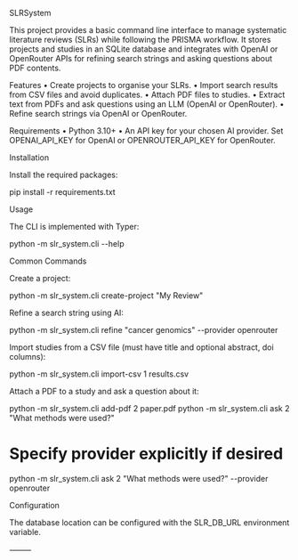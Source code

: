 SLRSystem

This project provides a basic command line interface to manage systematic literature reviews (SLRs) while following the PRISMA workflow. It stores projects and studies in an SQLite database and integrates with OpenAI or OpenRouter APIs for refining search strings and asking questions about PDF contents.

Features
	•	Create projects to organise your SLRs.
	•	Import search results from CSV files and avoid duplicates.
	•	Attach PDF files to studies.
	•	Extract text from PDFs and ask questions using an LLM (OpenAI or OpenRouter).
	•	Refine search strings via OpenAI or OpenRouter.

Requirements
	•	Python 3.10+
	•	An API key for your chosen AI provider.
Set OPENAI_API_KEY for OpenAI or OPENROUTER_API_KEY for OpenRouter.

Installation

Install the required packages:

pip install -r requirements.txt

Usage

The CLI is implemented with Typer:

python -m slr_system.cli --help

Common Commands

Create a project:

python -m slr_system.cli create-project "My Review"

Refine a search string using AI:

python -m slr_system.cli refine "cancer genomics" --provider openrouter

Import studies from a CSV file (must have title and optional abstract, doi columns):

python -m slr_system.cli import-csv 1 results.csv

Attach a PDF to a study and ask a question about it:

python -m slr_system.cli add-pdf 2 paper.pdf
python -m slr_system.cli ask 2 "What methods were used?"

# Specify provider explicitly if desired
python -m slr_system.cli ask 2 "What methods were used?" --provider openrouter

Configuration

The database location can be configured with the SLR_DB_URL environment variable.

⸻

